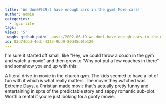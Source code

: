 ```yaml
---
title: 'We don&#039;t have enough cars in the gym! More cars!'
author: admin
categories:
  - fgcc-life
tags: 
views: '5'
_wpghs_github_path: _posts/2002-06-19-we-dont-have-enough-cars-in-the-gym-more-cars.md
id: 03d74cbd-4edc-43f3-9bd9-80d45d6fe120
---
```

<p>I'm sure it started off small, like "Hey, we could throw a couch in the gym and watch a movie" and then grew to "Why not put a few couches in there" and somehow you end up with this:</p>
<p>A literal drive-in movie in the church gym. The kids seemed to have a lot of fun with it which is what really matters. The movie they watched was Extreme Days, a Christian made movie that's actually pretty funny and entertaining in spite of the predictable story and sappy romantic sub-plot. Worth a rental if you're just looking for a goofy movie.</p>
